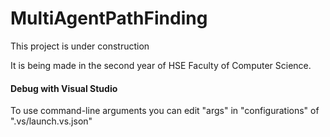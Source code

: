 # MultiAgentPathFinding

This project is under construction

It is being made in the second year of HSE Faculty of Computer Science.

#### Debug with Visual Studio

To use command-line arguments you can edit "args" in "configurations" of ".vs/launch.vs.json"